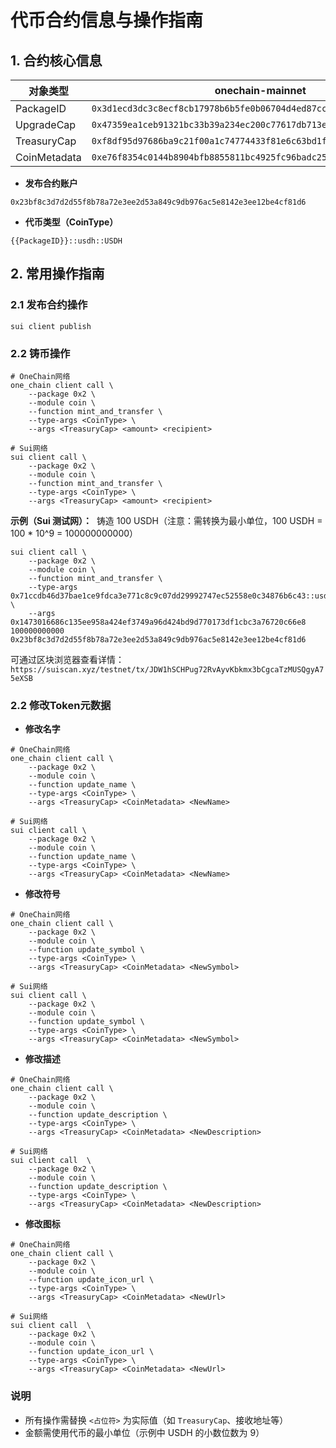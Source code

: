 # 代币合约信息与操作指南

## 1. 合约核心信息

| 对象类型 | onechain-mainnet | onechain-testnet | sui-mainnet | sui-testnet |
|------------|-------------|-------------|---------|-------------|
| PackageID | `0x3d1ecd3dc3c8ecf8cb17978b6b5fe0b06704d4ed87cc37176a01510c45e21c92` |  `0x68e3caaf439b8d8326162257948e8d141b0a669f2da2a560c1ca267e4298c3a3` | `0xb7e0f3afadf787a173ea7e7b73386072d59ea41d7bcd86de6663aa9d20e31708` | `0x71ccdb46d37bae1ce9fdca3e771c8c9c07dd29992747ec52558e0c34876b6c43` |
| UpgradeCap | `0x47359ea1ceb91321bc33b39a234ec200c77617db713e73b51ed24db62239acfe` |  `0xd5950932fdbaeac20169c34c9ba9d9cb24f013e0f1d13819f1fd9a84e1b52e6c` | `0x24e8ed3b5e904d7ddff0a4ac621e7df4a47553bb03de97e6020ee442ec6eea1e` | `0x31f090fae09c391e59e863b5ea963318a170bb2b463d7fec09f22d9e941ce0e3` |
| TreasuryCap | `0xf8df95d97686ba9c21f00a1c74774433f81e6c63bd1fc8e56158d2444640fc5c` |  `0x8ec2f2ebd57fac64185f284659ac7134afa4af612925d92563a0ef232fccea24` | `0x8bed27b4bc02f52b431556eb8675bca9eddee20608be13f941875347765d1b74` | `0x1473016686c135ee958a424ef3749a96d424bd9d770173df1cbc3a76720c66e8` |
| CoinMetadata | `0xe76f8354c0144b8904bfb8855811bc4925fc96badc251207956e52598d3dae3b` | `0x21d20e274ab23d866e05b9b6146391d57b9f9d70ca1569f1218cee7f8ac7fb1a` | `0x459734a9f8e78f5384f733186a6f158a3133892afc4cb027bd2706ed6bf1c2cc` | `0x8764b1df28077f2c05500f13dfe5b86b025a026e7156e687c8018b65ee90318b` |

- **发布合约账户**

`0x23bf8c3d7d2d55f8b78a72e3ee2d53a849c9db976ac5e8142e3ee12be4cf81d6`

- **代币类型（CoinType）**

`{{PackageID}}::usdh::USDH`

## 2. 常用操作指南

### 2.1 发布合约操作

```shell
sui client publish
```

### 2.2 铸币操作

```shell
# OneChain网络
one_chain client call \
    --package 0x2 \
    --module coin \
    --function mint_and_transfer \
    --type-args <CoinType> \
    --args <TreasuryCap> <amount> <recipient>

# Sui网络
sui client call \
    --package 0x2 \
    --module coin \
    --function mint_and_transfer \
    --type-args <CoinType> \
    --args <TreasuryCap> <amount> <recipient>
```

**示例（Sui 测试网）：**
​
铸造 100 USDH（注意：需转换为最小单位，100 USDH = 100 * 10^9 = 100000000000）​

```shell
sui client call \
    --package 0x2 \
    --module coin \
    --function mint_and_transfer \
    --type-args 0x71ccdb46d37bae1ce9fdca3e771c8c9c07dd29992747ec52558e0c34876b6c43::usdh::USDH \
    --args 0x1473016686c135ee958a424ef3749a96d424bd9d770173df1cbc3a76720c66e8 100000000000 0x23bf8c3d7d2d55f8b78a72e3ee2d53a849c9db976ac5e8142e3ee12be4cf81d6
```

可通过区块浏览器查看详情：`https://suiscan.xyz/testnet/tx/JDW1hSCHPug72RvAyvKbkmx3bCgcaTzMUSQgyA75eXSB`

### 2.2 修改Token元数据

- **修改名字**

```shell
# OneChain网络
one_chain client call \
    --package 0x2 \
    --module coin \
    --function update_name \
    --type-args <CoinType> \
    --args <TreasuryCap> <CoinMetadata> <NewName>

# Sui网络
sui client call \
    --package 0x2 \
    --module coin \
    --function update_name \
    --type-args <CoinType> \
    --args <TreasuryCap> <CoinMetadata> <NewName>
```

- **修改符号**

```shell
# OneChain网络
one_chain client call \
    --package 0x2 \
    --module coin \
    --function update_symbol \
    --type-args <CoinType> \
    --args <TreasuryCap> <CoinMetadata> <NewSymbol>

# Sui网络
sui client call \
    --package 0x2 \
    --module coin \
    --function update_symbol \
    --type-args <CoinType> \
    --args <TreasuryCap> <CoinMetadata> <NewSymbol>
```

- **修改描述**

```shell
# OneChain网络
one_chain client call \
    --package 0x2 \
    --module coin \
    --function update_description \
    --type-args <CoinType> \
    --args <TreasuryCap> <CoinMetadata> <NewDescription>

# Sui网络
sui client call  \
    --package 0x2 \
    --module coin \
    --function update_description \
    --type-args <CoinType> \
    --args <TreasuryCap> <CoinMetadata> <NewDescription>
```

- **修改图标**

```shell
# OneChain网络
one_chain client call \
    --package 0x2 \
    --module coin \
    --function update_icon_url \
    --type-args <CoinType> \
    --args <TreasuryCap> <CoinMetadata> <NewUrl>

# Sui网络
sui client call  \
    --package 0x2 \
    --module coin \
    --function update_icon_url \
    --type-args <CoinType> \
    --args <TreasuryCap> <CoinMetadata> <NewUrl>
```

### 说明
*   所有操作需替换 `<占位符>` 为实际值（如 `TreasuryCap`、接收地址等）
*   金额需使用代币的最小单位（示例中 USDH 的小数位数为 9）
